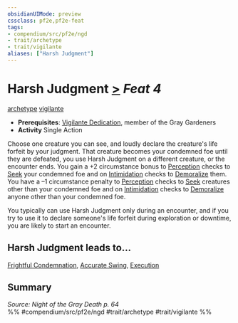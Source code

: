 ```yaml
---
obsidianUIMode: preview
cssclass: pf2e,pf2e-feat
tags:
- compendium/src/pf2e/ngd
- trait/archetype
- trait/vigilante
aliases: ["Harsh Judgment"]
---
```

# Harsh Judgment  [>](../../rules/core-rulebook/chapter-9-playing-the-game.md#Actions "Single Action") *Feat 4*  
[archetype](../../rules/traits/archetype.md)  [vigilante](../../rules/traits/vigilante-apg.md)  

- **Prerequisites**: [Vigilante Dedication](vigilante-dedication-apg.md), member of the Gray Gardeners
- **Activity** Single Action

Choose one creature you can see, and loudly declare the creature's life forfeit by your judgment. That creature becomes your condemned foe until they are defeated, you use Harsh Judgment on a different creature, or the encounter ends. You gain a +2 circumstance bonus to [Perception](../skills.md#Perception) checks to [Seek](../../rules/actions/seek.md) your condemned foe and on [Intimidation](../skills.md#Intimidation) checks to [Demoralize](../../rules/actions/demoralize.md) them. You have a –1 circumstance penalty to [Perception](../skills.md#Perception) checks to [Seek](../../rules/actions/seek.md) creatures other than your condemned foe and on [Intimidation](../skills.md#Intimidation) checks to [Demoralize](../../rules/actions/demoralize.md) anyone other than your condemned foe.

You typically can use Harsh Judgment only during an encounter, and if you try to use it to declare someone's life forfeit during exploration or downtime, you are likely to start an encounter.

## Harsh Judgment leads to...

[Frightful Condemnation](frightful-condemnation-ngd.md), [Accurate Swing](accurate-swing-ngd.md), [Execution](execution-ngd.md)

## Summary

*Source: Night of the Gray Death p. 64*  
%% #compendium/src/pf2e/ngd #trait/archetype #trait/vigilante %%